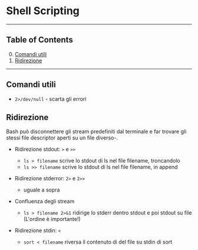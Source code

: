 # Shell Scripting

---------------
## Table of Contents

0. [Comandi utili](#comandi-utili)
1. [Ridirezione](#ridirezioni)

---------------
## Comandi utili

* `2>/dev/null` - scarta gli errori 


## Ridirezione

Bash può disconnettere gli stream predefiniti dal terminale e far trovare gli stessi file descriptor aperti su un file diverso-.

* Ridirezione stdout: `>` e `>>`
  * `ls > filename` scrive lo stdout di ls nel file filename, troncandolo
  * `ls >> filename` scrive lo stdout di ls nel file filename, in append

* Ridirezione stderror: `2>` e `2>>`
  * uguale a sopra

* Confluenza degli stream
  * `ls > filename 2>&1` ridirige lo stderr dentro stdout e poi stdout su file (L'ordine è importante!)

* Ridirezione stdin: `<`
  * `sort < filename` riversa il contenuto di del file su stdin di sort
